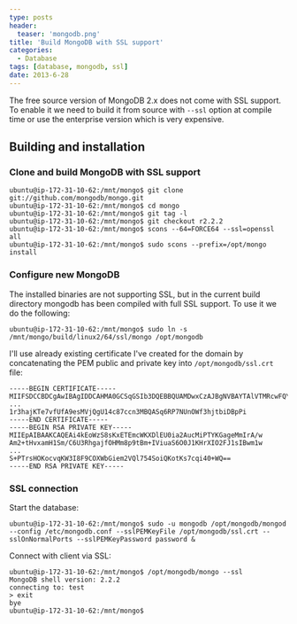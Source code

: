 ```yaml
---
type: posts
header:
  teaser: 'mongodb.png'
title: 'Build MongoDB with SSL support'
categories: 
  - Database
tags: [database, mongodb, ssl]
date: 2013-6-28
---
```


The free source version of MongoDB 2.x does not come with SSL support. To enable it we need to build it from source with `--ssl` option at compile time or use the enterprise version which is very expensive.

## Building and installation

### Clone and build MongoDB with SSL support

```
ubuntu@ip-172-31-10-62:/mnt/mongo$ git clone git://github.com/mongodb/mongo.git
ubuntu@ip-172-31-10-62:/mnt/mongo$ cd mongo
ubuntu@ip-172-31-10-62:/mnt/mongo$ git tag -l
ubuntu@ip-172-31-10-62:/mnt/mongo$ git checkout r2.2.2
ubuntu@ip-172-31-10-62:/mnt/mongo$ scons --64=FORCE64 --ssl=openssl all
ubuntu@ip-172-31-10-62:/mnt/mongo$ sudo scons --prefix=/opt/mongo install
```

### Configure new MongoDB

The installed binaries are not supporting SSL, but in the current build directory mongodb has been compiled with full SSL support. To use it we do the following:

```
ubuntu@ip-172-31-10-62:/mnt/mongo$ sudo ln -s /mnt/mongo/build/linux2/64/ssl/mongo /opt/mongodb
```

I'll use already existing certificate I've created for the domain by concatenating the PEM public and private key into `/opt/mongodb/ssl.crt` file:

```
-----BEGIN CERTIFICATE-----
MIIFSDCCBDCgAwIBAgIDDCAHMA0GCSqGSIb3DQEBBQUAMDwxCzAJBgNVBAYTAlVTMRcwFQYDVQQK
...
1r3hajKTe7vfUfA9esMVjQgU14c87ccn3MBQASq6RP7NUnOWf3hjtbiDBpPi
-----END CERTIFICATE-----
-----BEGIN RSA PRIVATE KEY-----
MIIEpAIBAAKCAQEAi4kEoWzS8sKxETEmcWKXDlEU0ia2AucMiPTYKGageMmIrA/w
Am2+tHvxamH1Sm/C6U3RhgajfOHMm8p9tBm+IViuaS6O0J1KHrXIO2FJ1sIBwm1w
...
S+PTrsHOKocvqKW3I8F9COXWbGiem2VQl754SoiQKotKs7cqi40+WQ==
-----END RSA PRIVATE KEY-----
```

### SSL connection

Start the database:

```
ubuntu@ip-172-31-10-62:/mnt/mongo$ sudo -u mongodb /opt/mongodb/mongod --config /etc/mongodb.conf --sslPEMKeyFile /opt/mongodb/ssl.crt --sslOnNormalPorts --sslPEMKeyPassword password &
```

Connect with client via SSL:

```
ubuntu@ip-172-31-10-62:/mnt/mongo$ /opt/mongodb/mongo --ssl
MongoDB shell version: 2.2.2
connecting to: test
> exit
bye
ubuntu@ip-172-31-10-62:/mnt/mongo$
```